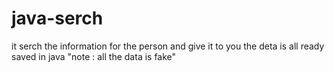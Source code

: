 # java-serch
it serch the information for the person and give it to you the deta is all ready saved in java "note : all the data is fake"
